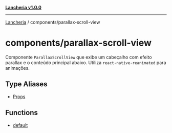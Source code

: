 [**Lancheria v1.0.0**](../../README.md)

***

[Lancheria](../../README.md) / components/parallax-scroll-view

# components/parallax-scroll-view

Componente `ParallaxScrollView` que exibe um cabeçalho com efeito parallax
e o conteúdo principal abaixo. Utiliza `react-native-reanimated` para animações.

## Type Aliases

- [Props](type-aliases/Props.md)

## Functions

- [default](functions/default.md)
